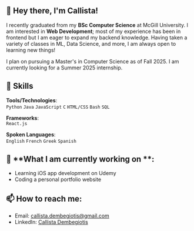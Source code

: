 ## 👋 Hey there, I'm Callista!

I recently graduated from my **BSc Computer Science** at McGill University. I am interested in **Web Development**; most of my experience has been in frontend but I am eager to expand my backend knowledge. Having taken a variety of classes in ML, Data Science, and more, I am always open to learning new things! 

I plan on pursuing a Master's in Computer Science as of Fall 2025. I am currently looking for a Summer 2025 internship. 


## 🚀 **Skills**

**Tools/Technologies**:  
`Python` `Java` `JavaScript` `C` `HTML/CSS` `Bash` `SQL`

**Frameworks**:  
`React.js`

**Spoken Languages**:  
`English` `French` `Greek` `Spanish`


## 🌱 **What I am currently working on **:
- Learning iOS app development on Udemy
- Coding a personal portfolio website


## 📫 **How to reach me**:
- Email: [callista.dembegiotis@gmail.com](mailto:callista.dembegiotis@gmail.com)
- LinkedIn: [Callista Dembegiotis](https://linkedin.com/in/callista-dembegiotis)

<!--
## My Github Stats
[Anurag's GitHub stats](https://github-readme-stats.vercel.app/api?username=callistadem&show_icons=true&theme=radical)



<!--
**Callistadem/Callistadem** is a ✨ _special_ ✨ repository because its `README.md` (this file) appears on your GitHub profile.

Here are some ideas to get you started:

- 🔭 I’m currently working on ...
- 🌱 I’m currently learning ...
- 👯 I’m looking to collaborate on ...
- 🤔 I’m looking for help with ...
- 💬 Ask me about ...
- 📫 How to reach me: ...
- 😄 Pronouns: ...
- ⚡ Fun fact: ...
-->
